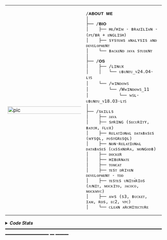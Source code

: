 <table>
  <tr>
    <td style="width: 50%;">
       <img src="https://github.com/zenonxd/zenonxd/blob/main/8b9070eaa36b7cd89a1f16dba3a955e2.jpg" alt="pic" style="width: 200%; border: none;"/>
    </td>
    <td style="width: 50%; vertical-align: top;">
      <p style="font-family: monospace; font-size: 16px;">


</p>

    /𝐀𝐁𝐎𝐔𝐓 𝐌𝐄
    │
    ├── /𝐁𝐈𝐎
    │    ├── ʜᴇ/ʜɪᴍ - ʙʀᴀᴢɪʟɪᴀɴ - (ᴘᴛ/ʙʀ + ᴇɴɢʟɪꜱʜ)
    │    ├── sʏsᴛᴇᴍs ᴀɴᴀʟʏsɪs ᴀɴᴅ ᴅᴇᴠᴇʟᴏᴘᴍᴇɴᴛ
    │    └── ʙᴀᴄᴋᴇɴᴅ ᴊᴀᴠᴀ sᴛᴜᴅᴇɴᴛ
    │
    ├── /𝐎𝐒
    │    ├── /ʟɪɴᴜx 
    │    │   └── ᴜʙᴜɴᴛᴜ_ᴠ𝟤𝟦.𝟢𝟦-ʟᴛꜱ
    │    └── /ᴡɪɴᴅᴏᴡꜱ
    │        └── /Wᴡɪɴᴅᴏᴡꜱ_𝟣𝟣
    │            └── ᴡꜱʟ-ᴜʙᴜɴᴛᴜ_ᴠ𝟣𝟪.𝟢𝟥-ʟᴛꜱ
    │
    ├── /sᴋɪʟʟs  
    │    ├── ᴊᴀᴠᴀ  
    │    ├── sᴘʀɪɴɢ (sᴇᴄᴜʀɪᴛʏ, ʙᴀᴛᴄʜ, ꜰʟᴜx)  
    │    ├── ʀᴇʟᴀᴛɪᴏɴᴀʟ ᴅᴀᴛᴀʙᴀsᴇs (ᴍʏsǫʟ, ᴘᴏsᴛɢʀᴇsǫʟ)  
    │    ├── ɴᴏɴ-ʀᴇʟᴀᴛɪᴏɴᴀʟ ᴅᴀᴛᴀʙᴀsᴇs (ᴄᴀssᴀɴᴅʀᴀ, ᴍᴏɴɢᴏᴅʙ)  
    │    ├── ᴅᴏᴄᴋᴇʀ  
    │    ├── ʜɪʙᴇʀɴᴀᴛᴇ  
    │    ├── ᴛᴏᴍᴄᴀᴛ  
    │    ├── ᴛᴇsᴛ ᴅʀɪᴠᴇɴ ᴅᴇᴠᴇʟᴏᴘᴍᴇɴᴛ - ᴛᴅᴅ  
    │    ├── ᴛᴇsᴛᴇs ᴜɴɪᴛᴀ́ʀɪᴏs (ᴊᴜɴɪᴛ, ᴍᴏᴄᴋɪᴛᴏ, ᴊᴀᴄᴏᴄᴏ, ᴍᴏᴄᴋᴍᴠᴄ)  
    │    ├── ᴀᴡs (s3, ʙᴜᴄᴋᴇᴛ, ɪᴀᴍ, ʀᴅs, ᴇᴄ2, ᴠᴘᴄ)  
    │    └── ᴄʟᴇᴀɴ ᴀʀᴄʜɪᴛᴇᴄᴛᴜʀᴇ

  </tr>
</table>

<details>
<summary> 𝑪𝒐𝒅𝒆 𝑺𝒕𝒂𝒕𝒔 ━━━━━━━━━━━━━━━━━━━━━━━━━━━━━━━━━━━━━━━━━━━━━━ ━ ━━━</summary>
<br>
  <img src="https://leetcard.jacoblin.cool/olavomoreira?theme=nord&font=JetBrains%20Mono" height="163," alt="LeetCode Stats" /> <img src="https://github-readme-stats.vercel.app/api?username=zenonxd&hide_title=false&hide_rank=false&show_icons=true&include_all_commits=true&count_private=true&disable_animations=false&theme=nord&locale=en&hide_border=true&order=1" height="163" alt="stats graph"  />
<br>
</details>
